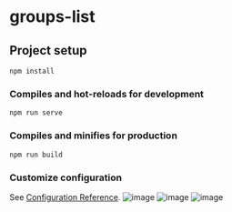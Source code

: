 # groups-list

## Project setup
```
npm install
```

### Compiles and hot-reloads for development
```
npm run serve
```

### Compiles and minifies for production
```
npm run build
```

### Customize configuration
See [Configuration Reference](https://cli.vuejs.org/config/).
![image](https://user-images.githubusercontent.com/65922544/184660139-bde8bc90-042b-47ba-92c0-db538e57204a.png)
![image](https://user-images.githubusercontent.com/65922544/184660260-ada75be3-041d-4e05-a991-ed4dbf2e5503.png)
![image](https://user-images.githubusercontent.com/65922544/184660538-540205e5-592e-4c9b-abc9-892c431a8df4.png)
